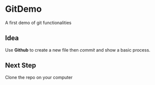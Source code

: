 # GitDemo
A first demo of git functionalities

## Idea
Use **Github** to create a new file then *commit* and show a basic process.

## Next Step
Clone the repo on your computer
